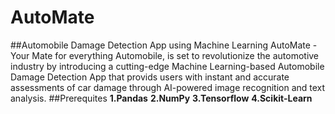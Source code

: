 # AutoMate
##Automobile Damage Detection App using Machine Learning 
AutoMate - Your Mate for everything Automobile, is set to revolutionize the automotive industry by introducing a cutting-edge Machine Learning-based Automobile Damage Detection App that provids users with instant and accurate assessments of car damage through AI-powered image recognition and text analysis. 
##Prerequites
__1.Pandas__
__2.NumPy__
__3.Tensorflow__
__4.Scikit-Learn__
